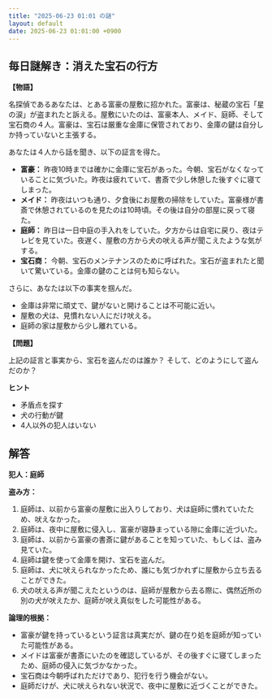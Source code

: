 ```yaml
---
title: "2025-06-23 01:01 の謎"
layout: default
date: 2025-06-23 01:01:00 +0900
---
```

## 毎日謎解き：消えた宝石の行方

**【物語】**

名探偵であるあなたは、とある富豪の屋敷に招かれた。富豪は、秘蔵の宝石「星の涙」が盗まれたと訴える。屋敷にいたのは、富豪本人、メイド、庭師、そして宝石商の４人。富豪は、宝石は厳重な金庫に保管されており、金庫の鍵は自分しか持っていないと主張する。

あなたは４人から話を聞き、以下の証言を得た。

*   **富豪：** 昨夜10時までは確かに金庫に宝石があった。今朝、宝石がなくなっていることに気づいた。昨夜は疲れていて、書斎で少し休憩した後すぐに寝てしまった。
*   **メイド：** 昨夜はいつも通り、夕食後にお屋敷の掃除をしていた。富豪様が書斎で休憩されているのを見たのは10時頃。その後は自分の部屋に戻って寝た。
*   **庭師：** 昨日は一日中庭の手入れをしていた。夕方からは自宅に戻り、夜はテレビを見ていた。夜遅く、屋敷の方から犬の吠える声が聞こえたような気がする。
*   **宝石商：** 今朝、宝石のメンテナンスのために呼ばれた。宝石が盗まれたと聞いて驚いている。金庫の鍵のことは何も知らない。

さらに、あなたは以下の事実を掴んだ。

*   金庫は非常に頑丈で、鍵がないと開けることは不可能に近い。
*   屋敷の犬は、見慣れない人にだけ吠える。
*   庭師の家は屋敷から少し離れている。

**【問題】**

上記の証言と事実から、宝石を盗んだのは誰か？ そして、どのようにして盗んだのか？

**ヒント**

*   矛盾点を探す
*   犬の行動が鍵
*   4人以外の犯人はいない

## 解答

**犯人：庭師**

**盗み方：**

1.  庭師は、以前から富豪の屋敷に出入りしており、犬は庭師に慣れていたため、吠えなかった。
2.  庭師は、夜中に屋敷に侵入し、富豪が寝静まっている隙に金庫に近づいた。
3.  庭師は、以前から富豪の書斎に鍵があることを知っていた、もしくは、盗み見ていた。
4.  庭師は鍵を使って金庫を開け、宝石を盗んだ。
5.  庭師は、犬に吠えられなかったため、誰にも気づかれずに屋敷から立ち去ることができた。
6.  犬の吠える声が聞こえたというのは、庭師が屋敷から去る際に、偶然近所の別の犬が吠えたか、庭師が吠え真似をした可能性がある。

**論理的根拠：**

*   富豪が鍵を持っているという証言は真実だが、鍵の在り処を庭師が知っていた可能性がある。
*   メイドは富豪が書斎にいたのを確認しているが、その後すぐに寝てしまったため、庭師の侵入に気づかなかった。
*   宝石商は今朝呼ばれただけであり、犯行を行う機会がない。
*   庭師だけが、犬に吠えられない状況で、夜中に屋敷に近づくことができた。
